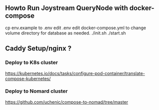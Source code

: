 ## Howto Run Joystream QueryNode with docker-compose

cp env.example to .env
edit .env
edit docker-compose.yml to change volume directory for database as needed.
./init.sh
./start.sh

## Caddy Setup/nginx ?

### Deploy to K8s cluster
https://kubernetes.io/docs/tasks/configure-pod-container/translate-compose-kubernetes/

### Deploy to Nomard cluster
https://github.com/uchenic/compose-to-nomad/tree/master
